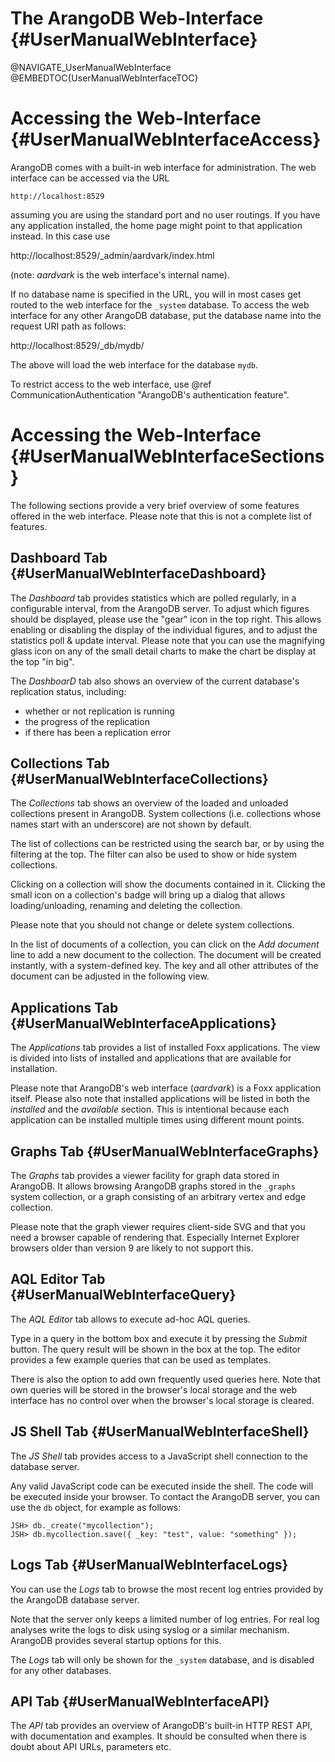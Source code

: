The ArangoDB Web-Interface {#UserManualWebInterface}
====================================================

@NAVIGATE_UserManualWebInterface
@EMBEDTOC{UserManualWebInterfaceTOC}

Accessing the Web-Interface {#UserManualWebInterfaceAccess}
===========================================================

ArangoDB comes with a built-in web interface for administration. The web 
interface can be accessed via the URL

    http://localhost:8529

assuming you are using the standard port and no user routings. If you
have any application installed, the home page might point to that
application instead. In this case use

  http://localhost:8529/_admin/aardvark/index.html

(note: _aardvark_ is the web interface's internal name).

If no database name is specified in the URL, you will in most cases get
routed to the web interface for the `_system` database. To access the web 
interface for any other ArangoDB database, put the database name into the
request URI path as follows:
  
  http://localhost:8529/_db/mydb/

The above will load the web interface for the database `mydb`.

To restrict access to the web interface, use @ref CommunicationAuthentication
"ArangoDB's authentication feature".

Accessing the Web-Interface {#UserManualWebInterfaceSections}
=============================================================

The following sections provide a very brief overview of some features offered
in the web interface. Please note that this is not a complete list of features.

Dashboard Tab {#UserManualWebInterfaceDashboard}
------------------------------------------------

The *Dashboard* tab provides statistics which are polled regularly, in a 
configurable interval, from the ArangoDB server. To adjust which figures should
be displayed, please use the "gear" icon in the top right. This allows enabling
or disabling the display of the individual figures, and to adjust the statistics
poll & update interval. 
Please note that you can use the magnifying glass icon on any of the small detail
charts to make the chart be display at the top "in big".

The *DashboarD* tab also shows an overview of the current database's replication
status, including:
- whether or not replication is running
- the progress of the replication
- if there has been a replication error

Collections Tab {#UserManualWebInterfaceCollections}
----------------------------------------------------

The *Collections* tab shows an overview of the loaded and unloaded
collections present in ArangoDB. System collections (i.e. collections
whose names start with an underscore) are not shown by default.

The list of collections can be restricted using the search bar, or by
using the filtering at the top. The filter can also be used to show or
hide system collections.

Clicking on a collection will show the documents contained in it. 
Clicking the small icon on a collection's badge will bring up a dialog
that allows loading/unloading, renaming and deleting the collection.

Please note that you should not change or delete system collections.

In the list of documents of a collection, you can click on the *Add document*
line to add a new document to the collection. The document will be created
instantly, with a system-defined key. The key and all other attributes of the
document can be adjusted in the following view.

Applications Tab {#UserManualWebInterfaceApplications}
------------------------------------------------------

The *Applications* tab provides a list of installed Foxx applications. The view
is divided into lists of installed and applications that are available for
installation.

Please note that ArangoDB's web interface (_aardvark_) is a Foxx application 
itself. Please also note that installed applications will be listed in both
the *installed* and the *available* section. This is intentional because each
application can be installed multiple times using different mount points.

Graphs Tab {#UserManualWebInterfaceGraphs}
------------------------------------------

The *Graphs* tab provides a viewer facility for graph data stored in ArangoDB. It
allows browsing ArangoDB graphs stored in the `_graphs` system collection, or a
graph consisting of an arbitrary vertex and edge collection. 

Please note that the graph viewer requires client-side SVG and that you need a
browser capable of rendering that. Especially Internet Explorer browsers older
than version 9 are likely to not support this. 

AQL Editor Tab {#UserManualWebInterfaceQuery}
---------------------------------------------

The *AQL Editor* tab allows to execute ad-hoc AQL queries.

Type in a query in the bottom box and execute it by pressing the *Submit* button.
The query result will be shown in the box at the top.
The editor provides a few example queries that can be used as templates.

There is also the option to add own frequently used queries here. Note that own 
queries will be stored in the browser's local storage and the web interface has
no control over when the browser's local storage is cleared.

JS Shell Tab {#UserManualWebInterfaceShell}
-------------------------------------------

The *JS Shell* tab provides access to a JavaScript shell connection to the
database server.

Any valid JavaScript code can be executed inside the shell. The code will be
executed inside your browser. To contact the ArangoDB server, you can use the
`db` object, for example as follows:

    JSH> db._create("mycollection");
    JSH> db.mycollection.save({ _key: "test", value: "something" });


Logs Tab {#UserManualWebInterfaceLogs}
--------------------------------------

You can use the *Logs* tab to browse the most recent log entries provided by the
ArangoDB database server.

Note that the server only keeps a limited number of log entries. For
real log analyses write the logs to disk using syslog or a similar
mechanism. ArangoDB provides several startup options for this.

The *Logs* tab will only be shown for the `_system` database, and is disabled for
any other databases.

API Tab {#UserManualWebInterfaceAPI}
------------------------------------

The *API* tab provides an overview of ArangoDB's built-in HTTP REST API, with
documentation and examples. It should be consulted when there is doubt about API
URLs, parameters etc.

